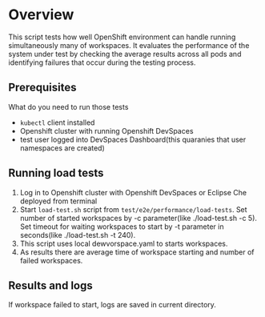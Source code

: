 # Overview
This script tests how well OpenShift environment can handle running simultaneously many of workspaces. It evaluates the performance of the system under test by checking the average results across all pods and identifying failures that occur during the testing process. 

## Prerequisites
What do you need to run those tests
- `kubectl` client installed
- Openshift cluster with running Openshift DevSpaces
- test user logged into DevSpaces Dashboard(this quaranies that user namespaces are created)

## Running load tests
1. Log in to Openshift cluster with Openshift DevSpaces or Eclipse Che deployed from terminal
2. Start `load-test.sh` script from `test/e2e/performance/load-tests`. Set number of started workspaces by -c parameter(like ./load-test.sh -c 5). Set timeout for waiting workspaces to start by -t parameter in seconds(like ./load-test.sh -t 240). 
3. This script uses local dewvorspace.yaml to starts workspaces.
4. As results there are average time of workspace starting and number of failed workspaces.


## Results and logs
If workspace failed to start, logs are saved in current directory.
